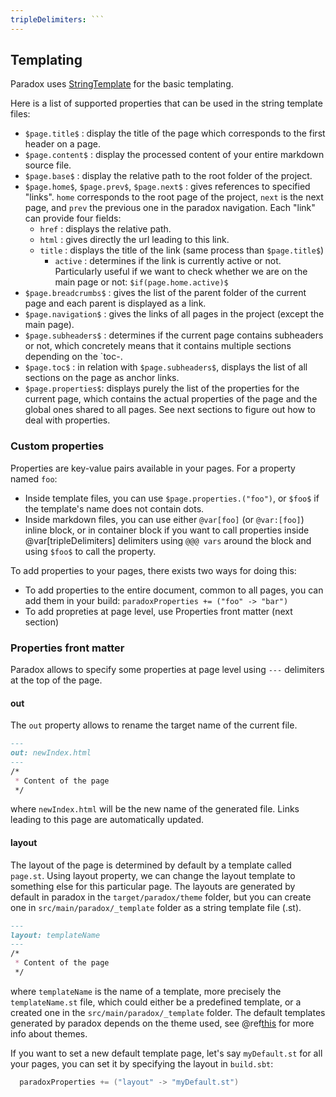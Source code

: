 ```yaml
---
tripleDelimiters: ```
---
```


  [st]: http://www.stringtemplate.org/

Templating
----------

Paradox uses [StringTemplate][st] for the basic templating.

Here is a list of supported properties that can be used in the string template files:

- `$page.title$` : display the title of the page which corresponds to the first header on a page.
- `$page.content$` : display the processed content of your entire markdown source file.
- `$page.base$` : display the relative path to the root folder of the project.
- `$page.home$`, `$page.prev$`, `$page.next$` : gives references to specified "links". `home` corresponds to the root page of the project, `next` is the next page, and `prev` the previous one in the paradox navigation. 
  Each "link" can provide four fields:
  - `href` : displays the relative path.
  - `html` : gives directly the url leading to this link.
  - `title` : displays the title of the link (same process than `$page.title$`)
  	- `active` : determines if the link is currently active or not. Particularly useful if we want to check whether we are on the main page or not: `$if(page.home.active)$`
- `$page.breadcrumbs$` : gives the list of the parent folder of the current page and each parent is displayed as a link.
- `$page.navigation$` : gives the links of all pages in the project (except the main page).
- `$page.subheaders$` : determines if the current page contains subheaders or not, which concretely means that it contains multiple sections depending on the `toc-.
- `$page.toc$` : in relation with `$page.subheaders$`, displays the list of all sections on the page as anchor links.
- `$page.properties$`: displays purely the list of the properties for the current page, which contains the actual properties of the page and the global ones shared to all pages. See next sections to figure out how to deal with properties.

### Custom properties

Properties are key-value pairs available in your pages. For a property named `foo`:

- Inside template files, you can use `$page.properties.("foo")`, or `$foo$` if the template's name does not contain dots.
- Inside markdown files, you can use either `@var[foo]` (or `@var:[foo]`) inline block, or in container block if you want to call properties inside @var[tripleDelimiters] delimiters using `@@@ vars` around the block and using `$foo$` to call the property.

To add properties to your pages, there exists two ways for doing this:

- To add properties to the entire document, common to all pages, you can add them in your build: `paradoxProperties += ("foo" -> "bar")`
- To add propreties at page level, use Properties front matter (next section)

### Properties front matter

Paradox allows to specify some properties at page level using `---` delimiters at the top of the page.

#### out

The `out` property allows to rename the target name of the current file.

```markdown
---
out: newIndex.html
---
/*
 * Content of the page
 */
```

where `newIndex.html` will be the new name of the generated file. Links leading to this page are automatically updated.

#### layout

The layout of the page is determined by default by a template called `page.st`. Using layout property, we can change the layout template to something else for this particular page. The layouts are generated by default in paradox in the `target/paradox/theme` folder, but you can create one in `src/main/paradox/_template` folder as a string template file (.st).

```markdown
---
layout: templateName
---
/*
 * Content of the page
 */
```

where `templateName` is the name of a template, more precisely the `templateName.st` file, which could either be a predefined template, or a created one in the `src/main/paradox/_template` folder. The default templates generated by paradox depends on the theme used, see @ref[this](theming.md) for more info about themes.

If you want to set a new default template page, let's say `myDefault.st` for all your pages, you can set it by specifying the layout in `build.sbt`:

```scala
  paradoxProperties += ("layout" -> "myDefault.st")
```
